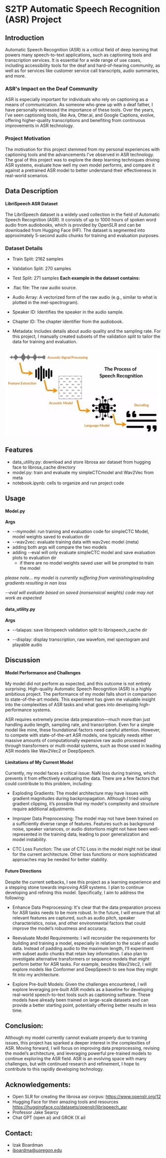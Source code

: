# S2TP Automatic Speech Recognition (ASR) Project

## Introduction

Automatic Speech Recognition (ASR) is a critical field of deep learning that powers many speech-to-text applications, such as captioning tools and transcription services. It is essential for a wide range of use cases, including accessibility tools for the deaf and hard-of-hearing community, as well as for services like customer service call transcripts, audio summaries, and more.

### ASR's Impact on the Deaf Community
ASR is especially important for individuals who rely on captioning as a means of communication. As someone who grew up with a deaf father, I have personally witnessed the importance of these tools. Over the years, I’ve seen captioning tools, like Ava, Otter.ai, and Google Captions, evolve, offering higher-quality transcriptions and benefiting from continuous improvements in ASR technology.

### Project Motivation
The motivation for this project stemmed from my personal experiences with captioning tools and the advancements I've observed in ASR technology. The goal of this project was to explore the deep learning techniques driving ASR systems, evaluate how well my own model performs, and compare it against a pretrained ASR model to better understand their effectiveness in real-world scenarios.

## Data Description

#### LibriSpeech ASR Dataset
The LibriSpeech dataset is a widely used collection in the field of Automatic Speech Recognition (ASR). It consists of up to 1000 hours of spoken word audio from audiobooks, which is provided by OpenSLR and can be downloaded from Hugging Face (HF). The dataset is segmented into approximately 5-second audio chunks for training and evaluation purposes.

### Dataset Details
* Train Split: 2162 samples
* Validation Split: 270 samples
* Test Split: 271 samples
**Each example in the dataset contains:**

* .flac file: The raw audio source.
* Audio Array: A vectorized form of the raw audio (e.g., similar to what is plotted in the mel-spectrogram).
* Speaker ID: Identifies the speaker in the audio sample.
* Chapter ID: The chapter identifier from the audiobook.
* Metadata: Includes details about audio quality and the sampling rate.
For this project, I manually created subsets of the validation split to tailor the data for training and evaluation.


!["Model Structure"](images/speech-recognition-1024x576.webp)

## Features

* data_utility.py: download and store librosa asr dataset from hugging face to librosa_cache directory
* model.py: train and evaluate my simpleCTCmodel and Wav2Vec from meta
* notebook.ipynb: cells to organize and run project code 


## Usage 

#### Model.py
**Args**
* --mymodel: run training and evaluation code for simpleCTC Model, model weights saved to evaluation dir
* --wav2vec: evaluate training data with wav2vec model (meta)
* adding both args will compare the two models
* adding --eval will only evaluate simpleCTC model and save evaluation plots to evaluation dir
  * if there are no model weights saved user will be prompted to train the model
 
*please note... my model is currently suffering from vaninishing/exploding gradients resulting in nan loss*

*--eval will evaluate based on saved (nonsensical weights) code may not work as expected*

#### data_utility.py
**Args** 

 * --talapas: save librispeech validation split to librispeech_cache dir 
 
 * --display: display transcription, raw wavefom, mel spectogram and playable audio
## Discussion
#### Model Performance and Challenges
My model did not perform as expected, and this outcome is not entirely surprising. High-quality Automatic Speech Recognition (ASR) is a highly ambitious project. The performance of my model falls short in comparison to state-of-the-art models. This experiment has given me valuable insight into the complexities of ASR tasks and what goes into developing high-performance systems.

ASR requires extremely precise data preparation—much more than just handling audio length, sampling rate, and transcription. Even for a simple model like mine, these foundational factors need careful attention. However, to compete with state-of-the-art ASR models, one typically needs either massive amounts of computationally expensive raw audio processed through transformers or multi-modal systems, such as those used in leading ASR models like Wav2Vec2 or DeepSpeech.

#### Limitations of My Current Model
Currently, my model faces a critical issue: NaN loss during training, which prevents it from effectively evaluating the data. There are a few factors that could contribute to this problem, including:

* Exploding Gradients: The model architecture may have issues with gradient magnitudes during backpropagation. Although I tried using gradient clipping, it’s possible that my model's complexity and structure require additional adjustments.

* Improper Data Preprocessing: The model may not have been trained on a sufficiently diverse range of features. Features such as background noise, speaker variances, or audio distortions might not have been well-represented in the training data, leading to poor generalization and model instability.

* CTC Loss Function: The use of CTC Loss in the model might not be ideal for the current architecture. Other loss functions or more sophisticated approaches may be needed for better stability.

#### Future Directions
Despite the current setbacks, I see this project as a learning experience and a stepping stone towards improving ASR systems. I plan to continue developing and refining this model. Specifically, I aim to address the following:

* Enhance Data Preprocessing: It's clear that the data preparation process for ASR tasks needs to be more robust. In the future, I will ensure that all relevant features are captured, such as audio pitch, speaker characteristics, noise, and other environmental factors that could improve the model’s robustness and accuracy.

* Reevaluate Model Requirements: I will reconsider the requirements for building and training a model, especially in relation to the scale of audio data. Instead of padding audio to the maximum length, I’ll experiment with subset audio chunks that retain key information. I also plan to investigate alternative transformers or sequence models that might perform better for ASR tasks. For example, besides Wav2Vec2, I will explore models like Conformer and DeepSpeech to see how they might fit into my architecture.

* Explore Pre-built Models: Given the challenges encountered, I will explore leveraging pre-built ASR models as a baseline for developing real-world speech-to-text tools such as captioning software. These models have already been trained on large-scale datasets and can provide a better starting point, potentially offering better results in less time.

## Conclusion:
Although my model currently cannot evaluate properly due to training issues, this project has sparked a deeper interest in the complexities of ASR. Moving forward, I will focus on improving data preprocessing, revising the model’s architecture, and leveraging powerful pre-trained models to continue exploring the ASR field. ASR is an evolving space with many challenges, but with continued research and refinement, I hope to contribute to this rapidly developing technology.

## Acknowledgements:
* Open SLR for creating the librosa asr corpus: https://www.openslr.org/12
* Hugging Face for their amazing tools and resources https://huggingface.co/datasets/openslr/librispeech_asr
* Professor Jake Searcy
* Chat GPT (open ai) and GROK (X ai)

## Contact:
* Izak Boardman
* iboardma@uoregon.edu

